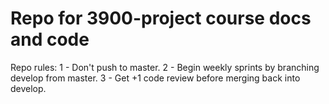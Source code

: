 # Repo for 3900-project course docs and code

Repo rules:
	1 - Don't push to master.
	2 - Begin weekly sprints by branching develop from master.
	3 - Get +1 code review before merging back into develop.
